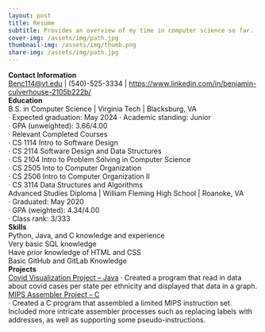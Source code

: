 ```yaml
---
layout: post
title: Resume
subtitle: Provides an overview of my time in computer science so far.
cover-img: /assets/img/path.jpg
thumbnail-img: /assets/img/thumb.png
share-img: /assets/img/path.jpg
---
```

**Contact Information**  
Benc114@vt.edu | (540)-525-3334 | https://www.linkedin.com/in/benjamin-culverhouse-2105b222b/  
**Education**  
B.S. in Computer Science | Virginia Tech | Blacksburg, VA  
·	Expected graduation: May 2024
·	Academic standing: Junior  
·	GPA (unweighted): 3.66/4.00  
·	Relevant Completed Courses  
·	CS 1114 Intro to Software Design  
·	CS 2114 Software Design and Data Structures  
·	CS 2104 Intro to Problem Solving in Computer Science  
·	CS 2505 Into to Computer Organization  
·	CS 2506 Intro to Computer Organization II  
·	CS 3114 Data Structures and Algorithms  
Advanced Studies Diploma | William Fleming High School | Roanoke, VA  
·	Graduated: May 2020  
·	GPA (weighted): 4.34/4.00  
·	Class rank: 3/333  
**Skills**  
Python, Java, and C knowledge and experience  
Very basic SQL knowledge  
Have prior knowledge of HTML and CSS  
Basic GitHub and GitLab Knowledge  
**Projects**  
<ins>Covid Visualization Project – Java</ins> 
· Created a program that read in data about covid cases per state per ethnicity and displayed that data in a graph.  
<ins>MIPS Assembler Project – C</ins>  
· Created a C program that assembled a limited MIPS instruction set. Included more intricate assembler processes such as replacing labels with addresses, as well as supporting some pseudo-instructions.

